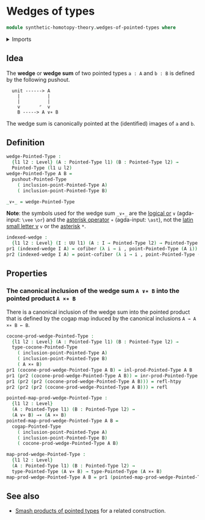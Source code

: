 # Wedges of types

```agda
module synthetic-homotopy-theory.wedges-of-pointed-types where
```

<details><summary>Imports</summary>

```agda
open import foundation.dependent-pair-types
open import foundation.homotopies
open import foundation.identity-types
open import foundation.universe-levels

open import structured-types.pointed-cartesian-product-types
open import structured-types.pointed-maps
open import structured-types.pointed-types
open import structured-types.pointed-unit-type

open import synthetic-homotopy-theory.cocones-under-spans-of-pointed-types
open import synthetic-homotopy-theory.cofibers
open import synthetic-homotopy-theory.pushouts-of-pointed-types
```

</details>

## Idea

The **wedge** or **wedge sum** of two pointed types `a : A` and `b : B` is
defined by the following pushout.

```text
  unit ------> A
    |          |
    |          |
    v       ⌜  v
    B -----> A ∨∗ B
```

The wedge sum is canonically pointed at the (identified) images of `a` and `b`.

## Definition

```agda
wedge-Pointed-Type :
  {l1 l2 : Level} (A : Pointed-Type l1) (B : Pointed-Type l2) →
  Pointed-Type (l1 ⊔ l2)
wedge-Pointed-Type A B =
  pushout-Pointed-Type
    ( inclusion-point-Pointed-Type A)
    ( inclusion-point-Pointed-Type B)

_∨∗_ = wedge-Pointed-Type
```

**Note**: the symbols used for the wedge sum `_∨∗_` are the
[logical or](https://codepoints.net/U+2228) `∨` (agda-input: `\vee` `\or`) and
the [asterisk operator](https://codepoints.net/U+2217) `∗` (agda-input: `\ast`),
not the [latin small letter v](https://codepoints.net/U+0076) `v` or the
[asterisk](https://codepoints.net/U+002A) `*`.

```agda
indexed-wedge :
  {l1 l2 : Level} (I : UU l1) (A : I → Pointed-Type l2) → Pointed-Type (l1 ⊔ l2)
pr1 (indexed-wedge I A) = cofiber (λ i → i , point-Pointed-Type (A i))
pr2 (indexed-wedge I A) = point-cofiber (λ i → i , point-Pointed-Type (A i))
```

## Properties

### The canonical inclusion of the wedge sum `A ∨∗ B` into the pointed product `A ×∗ B`

There is a canonical inclusion of the wedge sum into the pointed product that is
defined by the cogap map induced by the canonical inclusions `A → A ×∗ B ← B`.

```agda
cocone-prod-wedge-Pointed-Type :
  {l1 l2 : Level} (A : Pointed-Type l1) (B : Pointed-Type l2) →
  type-cocone-Pointed-Type
    ( inclusion-point-Pointed-Type A)
    ( inclusion-point-Pointed-Type B)
    ( A ×∗ B)
pr1 (cocone-prod-wedge-Pointed-Type A B) = inl-prod-Pointed-Type A B
pr1 (pr2 (cocone-prod-wedge-Pointed-Type A B)) = inr-prod-Pointed-Type A B
pr1 (pr2 (pr2 (cocone-prod-wedge-Pointed-Type A B))) = refl-htpy
pr2 (pr2 (pr2 (cocone-prod-wedge-Pointed-Type A B))) = refl

pointed-map-prod-wedge-Pointed-Type :
  {l1 l2 : Level}
  (A : Pointed-Type l1) (B : Pointed-Type l2) →
  (A ∨∗ B) →∗ (A ×∗ B)
pointed-map-prod-wedge-Pointed-Type A B =
  cogap-Pointed-Type
    ( inclusion-point-Pointed-Type A)
    ( inclusion-point-Pointed-Type B)
    ( cocone-prod-wedge-Pointed-Type A B)

map-prod-wedge-Pointed-Type :
  {l1 l2 : Level}
  (A : Pointed-Type l1) (B : Pointed-Type l2) →
  type-Pointed-Type (A ∨∗ B) → type-Pointed-Type (A ×∗ B)
map-prod-wedge-Pointed-Type A B = pr1 (pointed-map-prod-wedge-Pointed-Type A B)
```

## See also

- [Smash products of pointed types](synthetic-homotopy-theory.smash-products-of-pointed-types.md)
  for a related construction.
